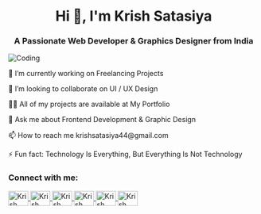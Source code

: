 <body>
    <h1 align="center">Hi 👋, I'm Krish Satasiya</h1>
    <h3 align="center">A Passionate Web Developer & Graphics Designer from India</h3>
    <div class="content">
        <img class="profile-pic" alt="Coding" src="https://img.freepik.com/premium-vector/young-man-writing-code-desktop-computer-software-developer-work-programming_625536-3102.jpg">
        <p>🔭 I’m currently working on Freelancing Projects</p>
        <p>👯 I’m looking to collaborate on UI / UX Design</p>
        <p>👨‍💻 All of my projects are available at My Portfolio</p>
        <p>💬 Ask me about Frontend Development & Graphic Design</p>
        <p>📫 How to reach me krishsatasiya44@gmail.com</p>
        <p>⚡ Fun fact: Technology Is Everything, But Everything Is Not Technology</p>
    </div>
    <h3 align="left">Connect with me:</h3>
    <p align="left">
        <a href="https://twitter.com/krish_satasiya" target="_blank">
            <img align="center" src="https://raw.githubusercontent.com/rahuldkjain/github-profile-readme-generator/master/src/images/icons/Social/twitter.svg" alt="Krish Satasiya on Twitter" height="30" width="40" />
        </a>
        <a href="https://linkedin.com/in/mrkrishsatasiya" target="_blank">
            <img align="center" src="https://raw.githubusercontent.com/rahuldkjain/github-profile-readme-generator/master/src/images/icons/Social/linked-in-alt.svg" alt="Krish Satasiya on LinkedIn" height="30" width="40" />
        </a>
        <a href="https://stackoverflow.com/users/22868652/krish-satasiya" target="">
            <img align="center" src="https://raw.githubusercontent.com/rahuldkjain/github-profile-readme-generator/master/src/images/icons/Social/stack-overflow.svg" alt="Krish Satasiya on Stack Overflow" height="30" width="40" />
        </a>
        <a href="https://fb.com/krish.satasiya.5811" target="">
            <img align="center" src="https://raw.githubusercontent.com/rahuldkjain/github-profile-readme-generator/master/src/images/icons/Social/facebook.svg" alt="Krish Satasiya on Facebook" height="30" width="40" />
        </a>
        <a href="https://instagram.com/satasiya.krish" target="">
            <img align="center" src="https://raw.githubusercontent.com/rahuldkjain/github-profile-readme-generator/master/src/images/icons/Social/instagram.svg" alt="Krish Satasiya on Instagram" height="30" width="40" />
        </a>
        <a href="https://www.youtube.com/c/krishsataisya" target="">
            <img align="center" src="https://raw.githubusercontent.com/rahuldkjain/github-profile-readme-generator/master/src/images/icons/Social/youtube.svg" alt="Krish Satasiya on YouTube" height="30" width="40" />
        </a>
    </p>
</body>
</html>
